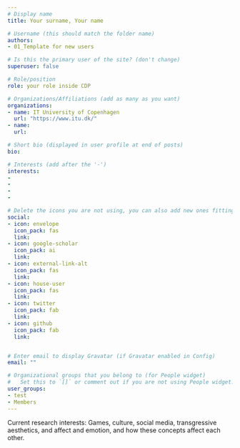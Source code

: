 ```yaml
---
# Display name
title: Your surname, Your name

# Username (this should match the folder name)
authors: 
- 01_Template for new users

# Is this the primary user of the site? (don't change)
superuser: false

# Role/position
role: your role inside CDP

# Organizations/Affiliations (add as many as you want)
organizations:
- name: IT University of Copenhagen
  url: "https://www.itu.dk/"
- name: 
  url: 

# Short bio (displayed in user profile at end of posts)
bio: 

# Interests (add after the '-')
interests:
- 
-
-
-

# Delete the icons you are not using, you can also add new ones fitting your needs by browsing https://fontawesome.com/icons (more than 4/5 icons are not advised)
social:
- icon: envelope
  icon_pack: fas
  link: 
- icon: google-scholar
  icon_pack: ai
  link: 
- icon: external-link-alt
  icon_pack: fas
  link: 
- icon: house-user
  icon_pack: fas
  link: 
- icon: twitter
  icon_pack: fab
  link: 
- icon: github
  icon_pack: fab
  link: 


# Enter email to display Gravatar (if Gravatar enabled in Config)
email: ""

# Organizational groups that you belong to (for People widget)
#   Set this to `[]` or comment out if you are not using People widget.
user_groups:
- test
- Members
---
```


Current research interests: Games, culture, social media, transgressive aesthetics, and affect and emotion, and how these concepts affect each other.